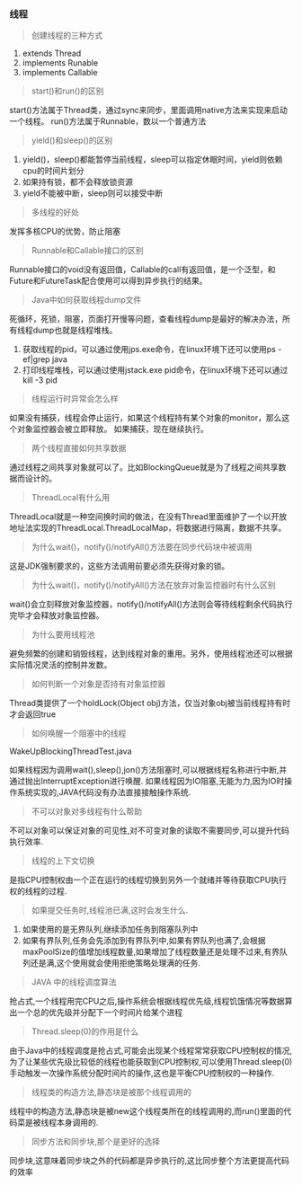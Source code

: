 ### 线程

> 创建线程的三种方式
1. extends Thread
2. implements Runable
3. implements Callable

> start()和run()的区别

start()方法属于Thread类，通过sync来同步，里面调用native方法来实现来启动一个线程。
run()方法属于Runnable，数以一个普通方法

> yield()和sleep()的区别

1. yield()，sleep()都能暂停当前线程，sleep可以指定休眠时间，yield则依赖cpu的时间片划分
2. 如果持有锁，都不会释放锁资源
3. yield不能被中断，sleep则可以接受中断

> 多线程的好处

发挥多核CPU的优势，防止阻塞

> Runnable和Callable接口的区别

Runnable接口的void没有返回值，Callable的call有返回值，是一个泛型，和Future和FutureTask配合使用可以得到异步执行的结果。

> Java中如何获取线程dump文件

死循环，死锁，阻塞，页面打开慢等问题，查看线程dump是最好的解决办法，所有线程dump也就是线程堆栈。
1. 获取线程的pid，可以通过使用jps.exe命令，在linux环境下还可以使用ps -ef|grep java
2. 打印线程堆栈，可以通过使用jstack.exe pid命令，在linux环境下还可以通过kill -3 pid

> 线程运行时异常会怎么样

如果没有捕获，线程会停止运行，如果这个线程持有某个对象的monitor，那么这个对象监控器会被立即释放。
如果捕获，现在继续执行。

> 两个线程直接如何共享数据

通过线程之间共享对象就可以了。比如BlockingQueue就是为了线程之间共享数据而设计的。

> ThreadLocal有什么用

ThreadLocal就是一种空间换时间的做法，在没有Thread里面维护了一个以开放地址法实现的ThreadLocal.ThreadLocalMap，将数据进行隔离，数据不共享。

> 为什么wait()，notify()/notifyAll()方法要在同步代码块中被调用

这是JDK强制要求的，这些方法调用前要必须先获得对象的锁。

> 为什么wait()，notify()/notifyAll()方法在放弃对象监控器时有什么区别

wait()会立刻释放对象监控器，notify()/notifyAll()方法则会等待线程剩余代码执行完毕才会释放对象监控器。

> 为什么要用线程池

避免频繁的创建和销毁线程，达到线程对象的重用。另外，使用线程池还可以根据实际情况灵活的控制并发数。

> 如何判断一个对象是否持有对象监控器

Thread类提供了一个holdLock(Object obj)方法，仅当对象obj被当前线程持有时才会返回true

> 如何唤醒一个阻塞中的线程

WakeUpBlockingThreadTest.java

如果线程因为调用wait(),sleep(),jon()方法阻塞时,可以根据线程名称进行中断,并通过抛出InterruptException进行唤醒.
如果线程因为IO阻塞,无能为力,因为IO时操作系统实现的,JAVA代码没有办法直接接触操作系统.

> 不可以对象对多线程有什么帮助

不可以对象可以保证对象的可见性,对不可变对象的读取不需要同步,可以提升代码执行效率.

> 线程的上下文切换

是指CPU控制权由一个正在运行的线程切换到另外一个就绪并等待获取CPU执行权的线程的过程.

> 如果提交任务时,线程池已满,这时会发生什么.

1. 如果使用的是无界队列,继续添加任务到阻塞队列中
2. 如果有界队列,任务会先添加到有界队列中,如果有界队列也满了,会根据maxPoolSize的值增加线程数量,如果增加了线程数量还是处理不过来,有界队列还是满,这个使用就会使用拒绝策略处理满的任务.

> JAVA 中的线程调度算法

抢占式,一个线程用完CPU之后,操作系统会根据线程优先级,线程饥饿情况等数据算出一个总的优先级并分配下一个时间片给某个进程

> Thread.sleep(0)的作用是什么

由于Java中的线程调度是抢占式,可能会出现某个线程常常获取CPU控制权的情况,为了让某些优先级比较低的线程也能获取到CPU控制权,可以使用Thread.sleep(0)手动触发一次操作系统分配时间片的操作,这也是平衡CPU控制权的一种操作.

> 线程类的构造方法,静态块是被那个线程调用的

线程中的构造方法,静态块是被new这个线程类所在的线程调用的,而run()里面的代码菜是被线程本身调用的.

> 同步方法和同步块,那个是更好的选择

同步块,这意味着同步块之外的代码都是异步执行的,这比同步整个方法更提高代码的效率




